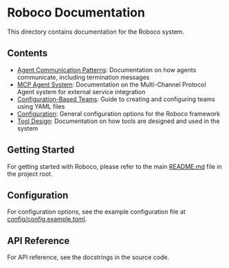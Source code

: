 # Roboco Documentation

This directory contains documentation for the Roboco system.

## Contents

- [Agent Communication Patterns](agents/communication.md): Documentation on how agents communicate, including termination messages
- [MCP Agent System](mcp_agents.md): Documentation on the Multi-Channel Protocol Agent system for external service integration
- [Configuration-Based Teams](configuration_based_teams.md): Guide to creating and configuring teams using YAML files
- [Configuration](configuration.md): General configuration options for the Roboco framework
- [Tool Design](tool_design.md): Documentation on how tools are designed and used in the system

## Getting Started

For getting started with Roboco, please refer to the main [README.md](../README.md) file in the project root.

## Configuration

For configuration options, see the example configuration file at [config/config.example.toml](../config/config.example.toml).

## API Reference

For API reference, see the docstrings in the source code.

